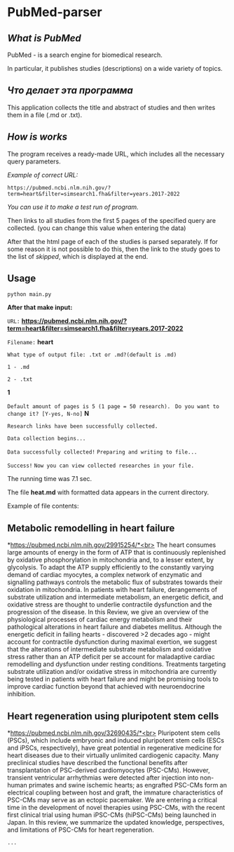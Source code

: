 # **PubMed-parser** #

## *What is PubMed*

PubMed - is a search engine for biomedical research.

In particular, it publishes studies (descriptions) on a wide variety of topics. 

## *Что делает эта программа*

This application collects the title and abstract of studies and then writes them in a file (.md or .txt). 

## *How is works*

The program receives a ready-made URL, which includes all the necessary query parameters. 

*Example of correct URL:*
```
https://pubmed.ncbi.nlm.nih.gov/?term=heart&filter=simsearch1.fha&filter=years.2017-2022
```
*You can use it to make a test run of program.*

Then links to all studies from the first 5 pages of the specified query are collected. (you can change this value when entering the data)

After that the html page of each of the studies is parsed separately. If for some reason it is not possible to do this, then the link to the study goes to the list of *skipped*, which is displayed at the end. 
 

## **Usage**

``` 
python main.py
```

**After that make input:**

``` URL: ``` **https://pubmed.ncbi.nlm.nih.gov/?term=heart&filter=simsearch1.fha&filter=years.2017-2022**

``` Filename: ``` **heart**

```What type of output file: .txt or .md?(default is .md)```

```1 - .md```

```2 - .txt ```

**1**

```Default amount of pages is 5 (1 page = 50 research). ```
```Do you want to change it? [Y-yes, N-no]``` **N**

```Research links have been successfully collected.```

```Data collection begins...```

```Data successfully collected!```
```Preparing and writing to file...```

```Success!```
```Now you can view collected researches in your file.```

The running time was 7.1 sec.

The file **heat.md** with formatted data appears in the current directory.

Example of file contents:

## **Metabolic remodelling in heart failure**
*https://pubmed.ncbi.nlm.nih.gov/29915254/*<br> The heart consumes large amounts of energy in the form of ATP that is continuously replenished by oxidative phosphorylation in mitochondria and, to a lesser extent, by glycolysis. To adapt the ATP supply efficiently to the constantly varying demand of cardiac myocytes, a complex network of enzymatic and signalling pathways controls the metabolic flux of substrates towards their oxidation in mitochondria. In patients with heart failure, derangements of substrate utilization and intermediate metabolism, an energetic deficit, and oxidative stress are thought to underlie contractile dysfunction and the progression of the disease. In this Review, we give an overview of the physiological processes of cardiac energy metabolism and their pathological alterations in heart failure and diabetes mellitus. Although the energetic deficit in failing hearts - discovered >2 decades ago - might account for contractile dysfunction during maximal exertion, we suggest that the alterations of intermediate substrate metabolism and oxidative stress rather than an ATP deficit per se account for maladaptive cardiac remodelling and dysfunction under resting conditions. Treatments targeting substrate utilization and/or oxidative stress in mitochondria are currently being tested in patients with heart failure and might be promising tools to improve cardiac function beyond that achieved with neuroendocrine inhibition. 
## **Heart regeneration using pluripotent stem cells**
*https://pubmed.ncbi.nlm.nih.gov/32690435/*<br> Pluripotent stem cells (PSCs), which include embryonic and induced pluripotent stem cells (ESCs and iPSCs, respectively), have great potential in regenerative medicine for heart diseases due to their virtually unlimited cardiogenic capacity. Many preclinical studies have described the functional benefits after transplantation of PSC-derived cardiomyocytes (PSC-CMs). However, transient ventricular arrhythmias were detected after injection into non-human primates and swine ischemic hearts; as engrafted PSC-CMs form an electrical coupling between host and graft, the immature characteristics of PSC-CMs may serve as an ectopic pacemaker. We are entering a critical time in the development of novel therapies using PSC-CMs, with the recent first clinical trial using human iPSC-CMs (hiPSC-CMs) being launched in Japan. In this review, we summarize the updated knowledge, perspectives, and limitations of PSC-CMs for heart regeneration. 

```...```

